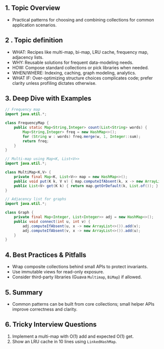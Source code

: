 ## 1. Topic Overview

- Practical patterns for choosing and combining collections for common application scenarios.

## 2 . Topic definition

- WHAT: Recipes like multi-map, bi-map, LRU cache, frequency map, adjacency lists.
- WHY: Reusable solutions for frequent data-modeling needs.
- HOW: Compose standard collections or pick libraries when needed.
- WHEN/WHERE: Indexing, caching, graph modeling, analytics.
- WHAT IF: Over-optimizing structure choices complicates code; prefer clarity unless profiling dictates otherwise.

## 3. Deep Dive with Examples

```java
// Frequency map
import java.util.*;

class FrequencyMap {
    public static Map<String,Integer> count(List<String> words) {
        Map<String,Integer> freq = new HashMap<>();
        for (String w : words) freq.merge(w, 1, Integer::sum);
        return freq;
    }
}
```

```java
// Multi-map using Map<K, List<V>>
import java.util.*;

class MultiMap<K,V> {
    private final Map<K, List<V>> map = new HashMap<>();
    public void put(K k, V v) { map.computeIfAbsent(k, x -> new ArrayList<>()).add(v); }
    public List<V> get(K k) { return map.getOrDefault(k, List.of()); }
}
```

```java
// Adjacency list for graphs
import java.util.*;

class Graph {
    private final Map<Integer, List<Integer>> adj = new HashMap<>();
    public void connect(int u, int v) {
        adj.computeIfAbsent(u, x -> new ArrayList<>()).add(v);
        adj.computeIfAbsent(v, x -> new ArrayList<>()).add(u);
    }
}
```

## 4. Best Practices & Pitfalls

- Wrap composite collections behind small APIs to protect invariants.
- Use immutable views for read-only exposure.
- Consider third-party libraries (Guava `Multimap`, `BiMap`) if allowed.

## 5. Summary

- Common patterns can be built from core collections; small helper APIs improve correctness and clarity.

## 6. Tricky Interview Questions

1. Implement a multi-map with O(1) add and expected O(1) get.
2. Show an LRU cache in 10 lines using `LinkedHashMap`.


